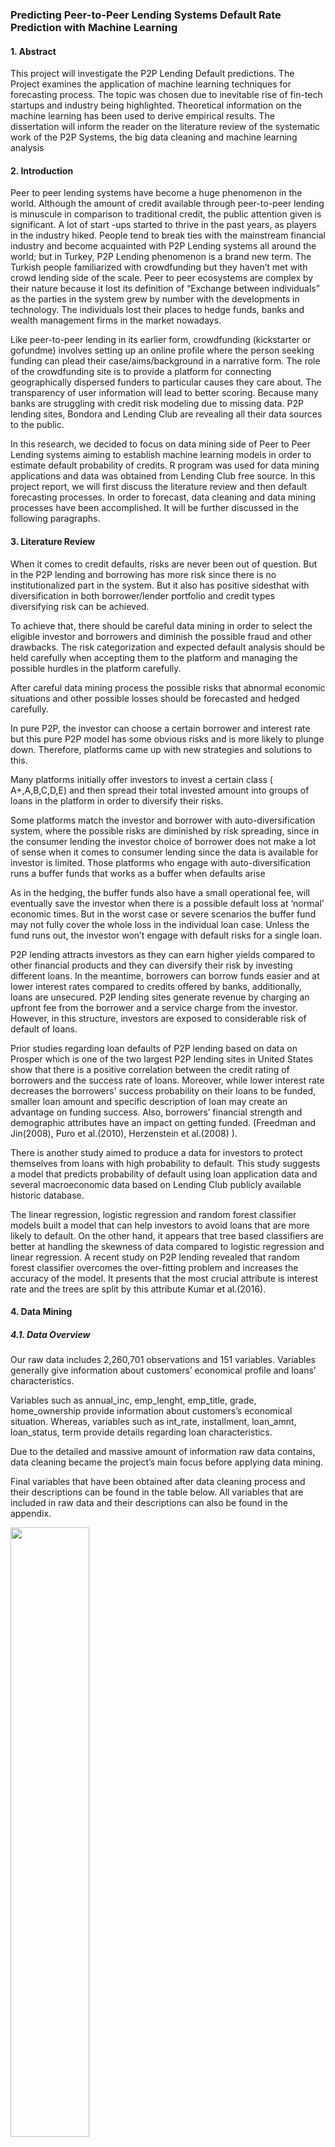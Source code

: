 ### Predicting Peer-to-Peer Lending Systems Default Rate Prediction with Machine Learning

#### 1. Abstract
  
This project will investigate the P2P Lending Default predictions. The Project
examines the application of machine learning techniques for forecasting process. The topic was
chosen due to inevitable rise of fin-tech startups and industry being highlighted. Theoretical
information on the machine learning has been used to derive empirical results. The dissertation
will inform the reader on the literature review of the systematic work of the P2P Systems, the big
data cleaning and machine learning analysis

#### 2. Introduction
Peer to peer lending systems have become a huge phenomenon in the world. Although
the amount of credit available through peer-to-peer lending is minuscule in comparison to
traditional credit, the public attention given is significant. A lot of start -ups started to thrive in
the past years, as players in the industry hiked. People tend to break ties with the mainstream
financial industry and become acquainted with P2P Lending systems all around the world; but in
Turkey, P2P Lending phenomenon is a brand new term. The Turkish people familiarized with
crowdfunding but they haven’t met with crowd lending side of the scale. Peer to peer ecosystems
are complex by their nature because it lost its definition of “Exchange between individuals” as
the parties in the system grew by number with the developments in technology. The individuals
lost their places to hedge funds, banks and wealth management firms in the market nowadays.

Like peer-to-peer lending in its earlier form, crowdfunding (kickstarter or gofundme)
involves setting up an online profile where the person seeking funding can plead their
case/aims/background in a narrative form. The role of the crowdfunding site is to provide a
platform for connecting geographically dispersed funders to particular causes they care about.
The transparency of user information will lead to better scoring. Because many banks are
struggling with credit risk modeling due to missing data. P2P lending sites, Bondora and Lending
Club are revealing all their data sources to the public.

In this research, we decided to focus on data mining side of Peer to Peer Lending systems
aiming to establish machine learning models in order to estimate default probability of credits. R
program was used for data mining applications and data was obtained from Lending Club free
source. In this project report, we will first discuss the literature review and then default
forecasting processes. In order to forecast, data cleaning and data mining processes have been
accomplished. It will be further discussed in the following paragraphs.

#### 3. Literature Review

When it comes to credit defaults, risks are never been out of question. But in the P2P
lending and borrowing has more risk since there is no institutionalized part in the system. But it
also has positive sidesthat with diversification in both borrower/lender portfolio and credit types
diversifying risk can be achieved.

To achieve that, there should be careful data mining in order to select the eligible investor
and borrowers and diminish the possible fraud and other drawbacks. The risk categorization and
expected default analysis should be held carefully when accepting them to the platform and
managing the possible hurdles in the platform carefully.

After careful data mining process the possible risks that abnormal economic situations
and other possible losses should be forecasted and hedged carefully.

In pure P2P, the investor can choose a certain borrower and interest rate but this pure
P2P model has some obvious risks and is more likely to plunge down. Therefore, platforms came
up with new strategies and solutions to this.

Many platforms initially offer investors to invest a certain class ( A+,A,B,C,D,E) and then
spread their total invested amount into groups of loans in the platform in order to diversify their
risks.

Some platforms match the investor and borrower with auto-diversification system, where
the possible risks are diminished by risk spreading, since in the consumer lending the investor
choice of borrower does not make a lot of sense when it comes to consumer lending since the
data is available for investor is limited. Those platforms who engage with auto-diversification
runs a buffer funds that works as a buffer when defaults arise

As in the hedging, the buffer funds also have a small operational fee, will eventually save
the investor when there is a possible default loss at ‘normal’ economic times. But in the worst
case or severe scenarios the buffer fund may not fully cover the whole loss in the individual loan
case. Unless the fund runs out, the investor won’t engage with default risks for a single loan.

P2P lending attracts investors as they can earn higher yields compared to other financial
products and they can diversify their risk by investing different loans. In the meantime, borrowers
can borrow funds easier and at lower interest rates compared to credits offered by banks,
additionally, loans are unsecured. P2P lending sites generate revenue by charging an upfront fee
from the borrower and a service charge from the investor. However, in this structure, investors
are exposed to considerable risk of default of loans.

Prior studies regarding loan defaults of P2P lending based on data on Prosper which is
one of the two largest P2P lending sites in United States show that there is a positive correlation
between the credit rating of borrowers and the success rate of loans. Moreover, while lower
interest rate decreases the borrowers' success probability on their loans to be funded, smaller
loan amount and specific description of loan may create an advantage on funding success. Also,
borrowers’ financial strength and demographic attributes have an impact on getting funded.
(Freedman and Jin(2008), Puro et al.(2010), Herzenstein et al.(2008) ).

There is another study aimed to produce a data for investors to protect themselves from
loans with high probability to default. This study suggests a model that predicts probability of
default using loan application data and several macroeconomic data based on Lending Club
publicly available historic database.

The linear regression, logistic regression and random forest classifier models built a model
that can help investors to avoid loans that are more likely to default. On the other hand, it
appears that tree based classifiers are better at handling the skewness of data compared to
logistic regression and linear regression. A recent study on P2P lending revealed that random
forest classifier overcomes the over-fitting problem and increases the accuracy of the model. It
presents that the most crucial attribute is interest rate and the trees are split by this attribute
Kumar et al.(2016).

#### 4. Data Mining
##### 4.1. Data Overview

Our raw data includes 2,260,701 observations and 151 variables. Variables generally give 
information about customers’ economical profile and loans’ characteristics. 

Variables such as annual_inc, emp_lenght, emp_title, grade, home_ownership provide 
information about customers’s economical situation. Whereas, variables such as int_rate, 
installment, loan_amnt, loan_status, term provide details regarding loan characteristics.

Due to the detailed and massive amount of information raw data contains, data cleaning 
became the project’s main focus before applying data mining. 

Final variables that have been obtained after data cleaning process and their descriptions 
can be found in the table below. All variables that are included in raw data and their 
descriptions can also be found in the appendix.

<img src="https://user-images.githubusercontent.com/89068333/165317890-010fc8f9-7cf8-4998-82b1-97b46803c91a.PNG" width=50% height=50%>


##### 4.2. Data Wrangling
R Studio was used for data mining purposes in this project. At first, there were 24 
factor variables, 126 numerical variables and only 1 logical variable in raw data. Raw data does 
not include any characteristic variables because characteristic variables also were shown as 
factor variables.

In the first step of data cleaning process, the last 36 columns of raw data were eliminated 
by solely reviewing their description of columns on data set, which can be also found on the 
appendix. These variables were not explanatory enough and thus by eliminating them new data 
called “p2pelimination1” was obtained.

Secondly, variables url, desc, verification_status, zip_code, addr_state, next_pymnt_d, 
mths_since_last_major_derog, annual_inc_joint, dti_joint, verification_status_joint were 
eliminated as they are not numerical variables and useful in regression analysis.

The columns of member_id, mths_since_last_delinq, mths_since_last_record, 
open_acc_6m open_act_il, open_il_12m, open_il_24m, mths_since_rcnt_il, total_bal_il,
il_util, open_rv_12m, open_rv_24m, max_bal_bc, all_util, inq_fi, total_cu_tl,
inq_last_12m, mths_since_recent_bc_dlq, mths_since_recent_inq,
mths_since_recent_revol_delinq, num_tl_120dpd_2m which have more than 150,000 empty 
observations were detected in the first place, than these columns were removed from the 
dataframe of “p2pelimination1”.

After above processes, 81 columns are left but number of observations was still 2,260,701.
After careful data reduction, the NA values in the rows were removed and the new subset 
named “p2pelimination2” has 2,094,337 observations. 

As applying data mining tools to very big data sets can become time consuming and data 
mining process can result in misleading outcomes because of large complexity, it was decided 
to constitute a smaller subset of data. In accordance with this purpose, subset of 
“p2pelimination2” was created by taking 20% sample of it. This new subset was called 
“p2psubset” and includes 418,867 observations and 81 variables.

Next step was converting the term factor variable to binary variable. Term variable was 
consisted of 2 levels which are “36 months” and “60 months”. After conversion, levels has 
become “1” and “0” respectively. 

Investment grade variable had 7 levels of A, B, C, D, E, F, G. It was converted to factor 
variable which has 7 levels as 1, 2, 3, 4, 5, 6, 7 respectively.

Sub_grade variable was removed because grade variable has been already utilized and 
sub_grade variable has nothing to contribute to data mining process more.

Emp_lenght variable was factor variable with 11 levels which were < 1 year, 1 year, 2 years, 
3 years, 4 years, 5 years, 6 years, 7 years, 8 years, 9 years, 10 years and 10+ years. With the aim 
of decreasing the complexity by reducing the number of levels, grouping these 11 levels into 3 
sub groups was implemented by examining the percentage weights of all levels. Subgroups were constituted as Group 1, Group 2 and Group 3 which include 0 – 3 years, 4 years – 9 years, 
10+ years respectively.

<img src="https://user-images.githubusercontent.com/89068333/165324997-ef4018f0-6a11-424f-93e9-8c680c50a69e.PNG" width=40% height=40%>

Home_ownership variable was factor variable with 6 levels which were mortgage, own, 
rent, any, other and none. Any, other and none levels were found to be insignificant as there 
were very small number of data belonging these levels. Therefore, any, other and none levels 
were removed from the p2psubset and new subset was called “p2psubset4” including 418,661 
observations.

<img src="https://user-images.githubusercontent.com/89068333/165326413-e5c5955a-f66a-41b9-aa81-5115afae228d.PNG" width=40% height=40%>

At this point, pymnt_plan, title, purpose, initial_list_status, last_credit_pull_d, 
emp_title, issue_d, earliest_cr_line, last_pymnt_d were eliminated from p2psubset4 since 
these variables are characteristic factor variables and cannot be included in regression or 
random forest data mining methods. After this elimination, 71 variables are left.

Application_type was factor variable with 2 levels which are individual and joint app. It 
was converted to binary variable with 2 levels which are 0 and 1 respectively.

Policy_code, grade, home_ownership and loan_status are the factor variables, since 
only numerical variables can be included in correlation analysis, a numeric subset without these 
4 variables was created. In this numeric subset, from left to the right the explanatory power of 
variables was decreasing. Therefore, only first 30 variables were kept in this numeric dataset.

Since, the number of variables has been reduced to 30, the correlation analysis between 
the variables can now be performed to decide which variables to be eliminated. A correlation 
matrix shows the correlation coefficients between variables. In data mining, especially in 
regression analysis, using highly correlated variable may lead misleading results therefore, data 
elimination by correlation coefficients with the help of correlation matrix is very useful tool in 
data mining. These matrices presents the upper diagonal results, since the square matrix is 
symmetric. The blue dots represent positive correlation, while the red ones represents negative 
correlation. With the purpose of reducing complexity, first another correlation matrix with 20 
variables was created. 

![correlation_matrix](https://user-images.githubusercontent.com/89068333/165327449-5bb1a8e0-5735-4ec8-b354-8dda10ea403e.PNG)

Loan_status is a factor variable with 7 levels which are charged off, fully paid, current, in 
grace peridod, late(31-120 days), late(16-30 days) and default. Loan_status will be output 
variable in regression analysis therefore it was converted into binary variable where default, 
charged off, late(31-120 days) and late(16-30 days) correspond to 1 and current and in grace 
period correspond to 0.

Fico_range_low and fico_range_high variables were used to create a new variable called 
fico_avg by averaging these 2 variables. After creating this new variable, fico_range_low, 
fico_range_high, last_fico_range_high variables were removed as they can be seen highly 
correlated from the above correlation matrices.

Prncputil, out_prncp_inv, pymntutil, total_pymnt_inv, fndutil, funded_amnt_inv, 
loan_amnt, collection_recovery_fee variables were removed from dataset because of high 
correlation with other variables.

Open_acc and total_acc variables were used to create a new variable called acc_ratio by 
dividing open_acc to total_acc. After creating this new variable, open_acc and total_acc 
variables were removed as they can be seen highly correlated from the above correlation 
matrices.

Total_pymnt, grade and installment variables were also removed from the dataset 
because of high correlation with other variables.

After all of these eliminations, there are 23 variables left and the updated correlation matrix is 
as follows;

![correlation_matrix2](https://user-images.githubusercontent.com/89068333/165330458-ed6daf35-bc5f-43e2-b53c-cf86e9f42f78.PNG)

##### 4.3. Logistic Regression

Logistic regression models the relationship between independent variables and output 
variable by calculating probabilites using logistic function. We used logistic regression to 
estimate the probability of default on loan status.

“minisubset2” data has been integrated into logistic regression in this section. First, splitting the 
data to train and test with ratios 70% and 30% correspondingly. The seed set for obtaining the 
same result for every trial.

R uses glm function for logistic regression. It is first applied for all of train data. According to 
regression results last_pymnt_amnt, fico_avg, revol_util, annual_inc, installment, grade( B nad 
C factor levels) are the most important variables that affect loan status prediction.

In every research, there are four possible outcomes: True Positive, False Negative, True 
Negative and False Positive. True Positive and True Negative are correct conclusion where the 
False Negative and False Positive rejects the Null Hypothesis and they are aslo known as Type 1 
and Type 2. These type of errors ocur when a prediction incorrectly rejects a true null 
hypothesis and attains false value. Predicting correctly attained values are very important when 
it comes to models accuracy. The Sensitivity, Specifity, Accuracy, RoC curve are metrics using 
these informations from Null hyphotesis and they determine the models strength.
  - **Sensitivity** (True Positive rate) measures the proportion of positives that are 
correctly identified
  - **Specificity** (True Negative rate) measures the proportion of negatives that are 
correctly identified
  - **Accuracy** can be defined as the percentage of correctly classified instances.
  - **Area Under the Curve (AUC)** is the measure of the ability of a classifier to 
distinguish between classes and is used as a summary of the ROC curve.

According to logistic regression results, by analyzing predict function, our logistic regression 
result gives 98.90% accuracy rate. Although this accuracy is obviously perfect, it leads us to 
suspect about our data mining process. It may have been caused by too careful data cleaning or 
overfitting. Therefore, it has been decided to apply different methods of data mining. In 
addition sensitivity measure is calculated as 90.47% and specificity measure is calculated as 
98.21%.

##### 4.4. Linear Regression

Linear regression assumes a linear relationship between dependent variable and regressors. 
Linear regression predicts the dependent variable from regressors. On R studio, using the 
function lm enables us to test the predicting ability and the significance of independent 
variables both. And these results can be observed in the output. Significance can be increased 
with explanatory power of the regressor. Eliminating collinearity between the regressors also 
beneficial to improve predictive strength. As the significant regressors increased and 
insignificant ones are eliminated, the predictive ability of the regression would be improved. 
The function in mathematical terms can be written as 

  - Y = β1 + β2X + β3X2 +….+ βn+1Xn + ϵ
where β1 is intercept and βN is regression coefficient. 
ϵ is the error term, the part of Y the regression model is unable to explain.

Dependent variable of the analysis is the Loan status. As it has mentioned above, the which 
is a numerical variable that takes only two values: 0, Not default or 1, Default. Using the most 
significant and not collinear regressors, the Loan status has predicted over them on training 
data. The predictions are tested on test data and the predictions above 0.5 has accepted as 
default. The accuracy over the predictions yielded over 90%.

Linear regression has been applied with the variables of term, int_rate, emp_length, 
inq_last_6mths, total_rec_int, total_rec_late_fee, recoveries, last_pymnt_amnt and fico_avg. 
These variables have been chosen according to their rank of importance which derived from 
first linear regression including all variables. 

Receiving 90.27% overall accuracy result which can be considered as a good result. In 
addition, sensitivity is a measure of model’s ability to predict true positives. This measure is 
calculated as 90.29%. On the other hand, specificity measures the model’s capability of 
predicting true negatives and this measure is calculated to be 98.20% for our model. It can be 
stated that linear regression yields good results for our analysis. Finally, Area Under Curve 
which indicates the performance of our model’s estimation is 89%. 


##### 4.5. Random Forest

Lastly, random forest has been applied in order to see if the results can be improved.
Random forest is a technique which includes many decision trees. The decision trees are
created with bagging from the original data set. With 23 input variables in our final data set, a
number of n variables are selected at each node and this number is the same while creating
random forest. The number of trees in our random forest model is selected as 500 by default.
The most crucial point on this technique is to ensemble low correlated trees so that one tree’s
error will not be seen in the other tree. Putting a great amount of effort in eliminating
correlations within predictors at the data mining process, expectations are on obtaining a good
result with random forest. The analysis will be using 23 variables which do not present a
significant correlation in this part. Out of bag(OOB) error estimate is utilized for measuring the
performance of random forest models. The main idea behind OOB is to leave out one third of
bagged decision trees and use them as the test data. Other decision trees are considered as
training data.

When we created a random forest model, we obtained 500 trees with 4 variables at each
split. Out of bag error rate is calculated as 4.69% which can be considered a low error rate. The
outcome obtained has been expected , since the final variables are lowly correlated. The results
table can be seen below.

<img src="https://user-images.githubusercontent.com/89068333/165341437-9f6eacf8-a402-4f1e-a116-24250e9afdbd.PNG" width=70% height=70%>

As it stated above, random forest models are expected to perform well with our data. We
calculated 91.9% accuracy which can be considered as a good result. Moreover, sensitivity is a
measure of random forest model’s ability to predict true positives. This measure is calculated as
94.98%. On the other hand, specificity measures the model’s capability of predicting true
negatives and this measure is calculated to be 99.22% for our model. It can be stated that
random forest yields good results for our analysis.

Random forest has been applied with its default parameters. The model yielded 500 trees
and 4 number of variables tired at each split. The model brings 4.69% out of back estimate of
error rate.

#### 5. Conclusion

Results:
![results](https://user-images.githubusercontent.com/89068333/165341990-f9438534-800d-4c7d-b303-a1f4e8b76a3f.PNG)

To conclude, although linear regression and random forest models yielded acceptable
results, logistic regression model brought the best performance. In order to achieve successful
results, Unnecessary and irrelevant variables are eliminated and correlations within the variables
are analyzed. 98.9% overall accuracy result is calculated in logistic regression. Although this
seems to be a flawless result, it raised some questions whether there may be too careful data cleaning or overfitting. Therefore, other machine learning tools, which are linear regression and
random forest, are decided to be applied. Our linear regression model yielded 90.27% overall
accuracy and finally our random forest model resulted with 91.90% overall accuracy rate. As a
result, all of 3 machine learning tools yielded impressive results as being above 90%.

To sum up, we observed that logistic regression models perform better than linear
regression and random forest models in analyzing Peer to Peer Lending data and estimating
default rates

#### 6. References
  1. Herzenstein, M., Andrews, R., Dholakia, U. et al. (2008) The democratization of personal
consumer loans? Determinants of success in online peer-to-peer lending communities,Working
Paper. Available at SSRN www.prosper.com.
  2. Freedman, S., & Jin, G. Z. (2008). Do social networks solve information problems for peer-to-peer lending? Evidence from Prosper. com. NET Institute Working Paper no.08-43.
https://doi.org/http://dx.doi.org/10.2139/ssrn.1304138
  3. Puro, L., Teich, J.E., Wallenius, H., and Wallenius, J. (2010), “Borrower decision aid for people-to-people lending,” Decision Support Systems, Vol.49, pp. 52–60. DOI:
10.1016/j.dss.2009.12.009
  4. V.Kumar, N.Subramanyam, et al. (2016) Credit Risk Analysis in Peer-to-Peer Lending
System, Conference: 2016 IEEE International Conference on Knowledge Engineering and
Applications (ICKEA). DOI: 10.1109/ICKEA.2016.7803017

